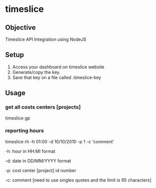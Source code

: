 # timeslice

## Objective
Timeslice API Integration using NodeJS

## Setup
1. Access your dashboard on timeslice website 
2. Generate/copy the key.
3. Save that key on a file called .timeslice-key

## Usage

### get all costs centers [projects]
timeslice gp

### reporting hours
timeslice rh -h 01:00 -d 10/10/2010 -p 1 -c 'comment'

-h: hour in HH:MI format

-d: date in DD/MM/YYYY format

-p: cost center [project] id number

-c: comment [need to use singles quotes and the limit is 95 characters] 


 
